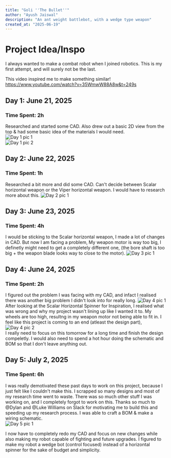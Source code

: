 ```yaml
---
title: "Goli ''The Bullet''"
author: "Ayush Jaiswal"
description: "An ant weight battlebot, with a wedge type weapon"
created_at: "2025-06-19"
---
```


# Project Idea/Inspo
I always wanted to make a combat robot when I joined robotics. This is my first attempt, and will surely not be the last.

This video inspired me to make something similar! <br>
https://www.youtube.com/watch?v=35WmwW88A8w&t=249s 

## Day 1: June 21, 2025

### Time Spent: 2h
Researched and started some CAD. Also drew out a basic 2D view from the top & had some basic idea of the materials I would need. <br>
![Day 1 pic 1](https://github.com/user-attachments/assets/a1ccc151-1431-475e-b138-01aebd3c88b8)
<br>
![Day 1 pic 2](https://github.com/user-attachments/assets/a4174d4f-db63-42c6-aa68-16ba169ad71c)

## Day 2: June 22, 2025

### Time Spent: 1h
Researched a bit more and did some CAD. Can't decide between Scalar horizontal weapon or the Viper horizontal weapon. I would have to research more about this.
![Day 2 pic 1](https://github.com/user-attachments/assets/59371b53-4ee0-43b6-97b6-88b14689f255)

## Day 3: June 23, 2025

### Time Spent: 4h
I would be sticking to the Scalar horizontal weapon, I made a lot of changes in CAD. But now I am facing a problem, My weapon motor is way too big, I definetly might need to get a completely different one, (the bore shaft is too big + the weapon blade looks way to close to the motor).
![Day 3 pic 1](https://github.com/user-attachments/assets/d2431689-6921-4c5f-8d1f-7d337ed4d636)

## Day 4: June 24, 2025

### Time Spent: 2h
I figured out the problem I was facing with my CAD, and infact I realised there was another big problem I didn't look into for really long.
![Day 4 pic 1](https://github.com/user-attachments/assets/f899f29c-f766-4d26-9ac5-1f3364d5370d) <br> 
After looking at the Scalar Horizontal Spinner for Inspiration, I realised what was wrong and why my project wasn't lining up like I wanted it to. My wheels are too high, resultng in my weapon motor not being able to fit in. I feel like this project is coming to an end (atleast the design part),
![Day 4 pic 2](https://github.com/user-attachments/assets/ae7475ad-8dbe-4365-aac2-ed359cf1933f) <br>
I really need to focus on this tomorrow for a long time and finish the design compeletly. I would also need to spend a hot hour doing the schematic and BOM so that I don't leave anything out.

## Day 5: July 2, 2025

### Time Spent: 6h
I was really demotivated these past days to work on this project, because I just felt like I couldn't make this. I scrapped so many designs and most of my research time went to waste. There was so much other stuff I was working on, and I completely forgot to work on this. Thanks so much to @Dylan and @Luke Williams on Slack for motivating me to build this and speeding up my research process. I was able to craft a BOM & make a wiring schematic. <br>
![Day 5 pic 1](https://github.com/user-attachments/assets/a296ad94-adf8-4c89-a57c-34ca83b4d569) <br>

I now have to completely redo my CAD and focus on new changes while also making my robot capable of fighting and future upgrades. I figured to make my robot a wedge bot (control focused) instead of a horizontal spinner for the sake of budget and simplicity.

